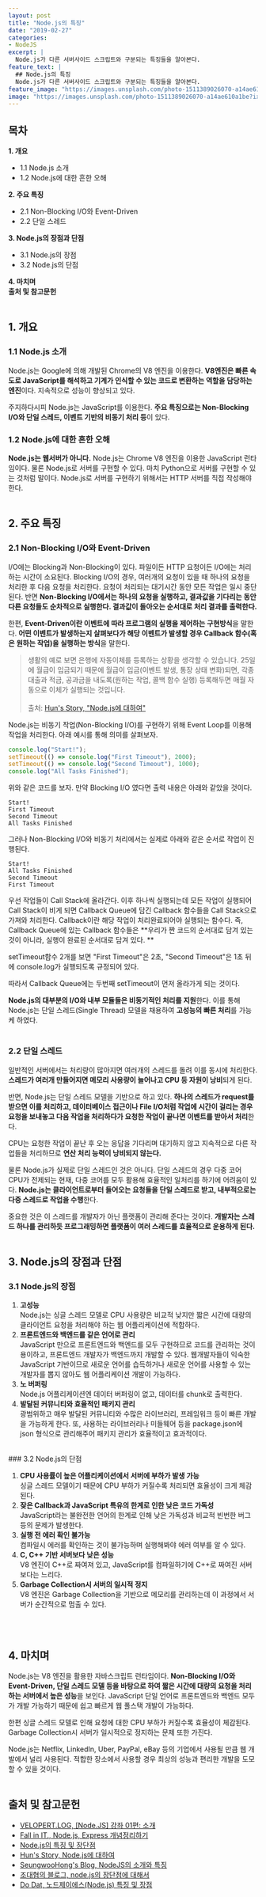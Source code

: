 ```yaml
---
layout: post
title: "Node.js의 특징"
date: "2019-02-27"
categories:
- NodeJS
excerpt: |
  Node.js가 다른 서버사이드 스크립트와 구분되는 특징들을 알아본다.
feature_text: |
  ## Node.js의 특징
  Node.js가 다른 서버사이드 스크립트와 구분되는 특징들을 알아본다.
feature_image: "https://images.unsplash.com/photo-1511389026070-a14ae610a1be?ixlib=rb-1.2.1&ixid=eyJhcHBfaWQiOjEyMDd9&auto=format&fit=crop&w=1350&q=80"
image: "https://images.unsplash.com/photo-1511389026070-a14ae610a1be?ixlib=rb-1.2.1&ixid=eyJhcHBfaWQiOjEyMDd9&auto=format&fit=crop&w=1350&q=80"
---
```


## 목차
**1. 개요**
- 1.1 Node.js 소개
- 1.2 Node.js에 대한 흔한 오해

**2. 주요 특징**
- 2.1 Non-Blocking I/O와 Event-Driven
- 2.2 단일 스레드
  
**3. Node.js의 장점과 단점**
- 3.1 Node.js의 장점
- 3.2 Node.js의 단점
  
**4. 마치며**<br />
**출처 및 참고문헌**
<br /><br />
## 1. 개요
### 1.1 Node.js 소개
Node.js는 Google에 의해 개발된 Chrome의 V8 엔진을 이용한다. **V8엔진은 빠른 속도로 JavaScript를 해석하고 기계가 인식할 수 있는 코드로 변환하는 역할을 담당하는 엔진**이다. 지속적으로 성능이 향상되고 있다.

주지하다시피 Node.js는 JavaScript를 이용한다. **주요 특징으로는 Non-Blocking I/O와 단일 스레드, 이벤트 기반의 비동기 처리 등**이 있다.
### 1.2 Node.js에 대한 흔한 오해
**Node.js는 웹서버가 아니다.** Node.js는 Chrome V8 엔진을 이용한 JavaScript 런타임이다. 물론 Node.js로 서버를 구현할 수 있다. 마치 Python으로 서버를 구현할 수 있는 것처럼 말이다. Node.js로 서버를 구현하기 위해서는 HTTP 서버를 직접 작성해야 한다.
<br /><br />
## 2. 주요 특징
### 2.1 Non-Blocking I/O와 Event-Driven
I/O에는 Blocking과 Non-Blocking이 있다. 파일이든 HTTP 요청이든 I/O에는 처리하는 시간이 소요된다. Blocking I/O의 경우, 여러개의 요청이 있을 때 하나의 요청을 처리한 후 다음 요청을 처리한다. 요청이 처리되는 대기시간 동안 모든 작업은 일시 중단된다. 반면 **Non-Blocking I/O에서는 하나의 요청을 실행하고, 결과값을 기다리는 동안 다른 요청들도 순차적으로 실행한다. 결과값이 돌아오는 순서대로 처리 결과를 출력한다.**

한편, **Event-Driven이란 이벤트에 따라 프로그램의 실행을 제어하는 구현방식**을 말한다. **어떤 이벤트가 발생하는지 살펴보다가 해당 이벤트가 발생할 경우 Callback 함수(혹은 원하는 작업)을 실행하는 방식**을 말한다.

> 생활의 예로 보면 은행에 자동이체를 등록하는 상황을 생각할 수 있습니다. 25일에 월급이 입금되기 때문에 월급이 입금(이벤트 발생, 통장 상태 변화)되면, 각종 대출과 적금, 공과금을 내도록(원하는 작업, 콜백 함수 실행) 등록해두면 매월 자동으로 이체가 실행되는 것입니다. <br /><br />
>  출처: [Hun's Story, "Node.js에 대하여"](https://huni.org/node-js%EC%97%90-%EB%8C%80%ED%95%98%EC%97%AC-48d0a5af438b)


Node.js는 비동기 작업(Non-Blocking I/O)를 구현하기 위해 Event Loop를 이용해 작업을 처리한다. 아래 예시를 통해 의미를 살펴보자.
```javascript
console.log("Start!");
setTimeout(() => console.log("First Timeout"), 2000);
setTimeout(() => console.log("Second Timeout"), 1000);
console.log("All Tasks Finished");
```
위와 같은 코드를 보자.
만약 Blocking I/O 였다면 출력 내용은 아래와 같았을 것이다.

```
Start!
First Timeout
Second Timeout
All Tasks Finished
```
그러나 Non-Blocking I/O와 비동기 처리에서는 실제로 아래와 같은 순서로 작업이 진행된다.

```
Start!
All Tasks Finished
Second Timeout
First Timeout
```
우선 작업들이 Call Stack에 올라간다. 이후 하나씩 실행되는데 모든 작업이 실행되어 Call Stack이 비게 되면 Callback Queue에 담긴 Callback 함수들을 Call Stack으로 가져와 처리한다. Callback이란 해당 작업이 처리완료되어야 실행되는 함수다. 즉, Callback Queue에 있는 Callback 함수들은 **우리가 짠 코드의 순서대로 담겨 있는 것이 아니라, 실행이 완료된 순서대로 담겨 있다. **

setTimeout함수 2개를 보면 "First Timeout"은 2초, "Second Timeout"은 1초 뒤에 console.log가 실행되도록 규정되어 있다.

따라서 Callback Queue에는 두번째 setTimeout이 먼저 올라가게 되는 것이다.

**Node.js의 대부분의 I/O와 내부 모듈들은 비동기적인 처리를 지원**한다. 이를 통해 Node.js는 단일 스레드(Single Thread) 모델을 채용하여 **고성능의 빠른 처리**를 가능케 하였다.
<br /><br />
### 2.2 단일 스레드
일반적인 서버에서는 처리량이 많아지면 여러개의 스레드를 돌려 이를 동시에 처리한다. **스레드가 여러개 만들어지면 메모리 사용량이 늘어나고 CPU 등 자원이 낭비**되게 된다.

반면, Node.js는 단일 스레드 모델을 기반으로 하고 있다. **하나의 스레드가 request를 받으면 이를 처리하고, 데이터베이스 접근이나 File I/O처럼 작업에 시간이 걸리는 경우 요청을 보내놓고 다음 작업을 처리하다가 요청한 작업이 끝나면 이벤트를 받아서 처리**한다.

CPU는 요청한 작업이 끝난 후 오는 응답을 기다리며 대기하지 않고 지속적으로 다른 작업들을 처리하므로 **연산 처리 능력이 낭비되지 않는다.**

물론 Node.js가 실제로 단일 스레드인 것은 아니다. 단일 스레드의 경우 다중 코어 CPU가 전제되는 현재, 다중 코어를 모두 활용해 효율적인 일처리를 하기에 어려움이 있다. **Node.js는 클라이언트로부터 들어오는 요청들을 단일 스레드로 받고, 내부적으로는 다중 스레드로 작업을 수행**한다.

중요한 것은 이 스레드를 개발자가 아닌 플랫폼이 관리해 준다는 것이다. **개발자는 스레드 하나를 관리하듯 프로그래밍하면 플랫폼이 여러 스레드를 효율적으로 운용하게 된다.**
<br /><br />
## 3. Node.js의 장점과 단점
### 3.1 Node.js의 장점
1. **고성능**<br />
    Node.js는 싱글 스레드 모델로 CPU 사용량은 비교적 낮지만 짧은 시간에 대량의 클라이언트 요청을 처리해야 하는 웹 어플리케이션에 적합하다.
2. **프론트엔드와 백엔드를 같은 언어로 관리**<br />
   JavaScript 만으로 프론트엔드와 백엔드를 모두 구현하므로 코드를 관리하는 것이 용이하고, 프론트엔드 개발자가 백엔드까지 개발할 수 있다. 웹개발자들이 익숙한 JavaScript 기반이므로 새로운 언어를 습득하거나 새로운 언어를 사용할 수 있는 개발자를 뽑지 않아도 웹 어플리케이션 개발이 가능하다.
3. **노 버퍼링**<br />
   Node.js 어플리케이션엔 데이터 버퍼링이 없고, 데이터를 chunk로 출력한다.
4. **발달된 커뮤니티와 효율적인 패키지 관리**<br />
   광범위하고 매우 발달된 커뮤니티와 수많은 라이브러리, 프레임워크 등이 빠른 개발을 가능하게 한다. 또, 사용하는 라이브러리나 미들웨어 등을 package.json에 json 형식으로 관리해주어 패키지 관리가 효율적이고 효과적이다.
    

<br />
### 3.2 Node.js의 단점

1. **CPU 사용률이 높은 어플리케이션에서 서버에 부하가 발생 가능**<br />
   싱글 스레드 모델이기 때문에 CPU 부하가 커질수록 처리되면 효율성이 크게 체감된다.
2. **잦은 Callback과 JavaScript 특유의 한계로 인한 낮은 코드 가독성**<br />
   JavaScript라는 불완전한 언어의 한계로 인해 낮은 가독성과 비교적 빈번한 버그 등의 문제가 발생한다.
3. **실행 전 에러 확인 불가능**<br />
   컴파일시 에러를 확인하는 것이 불가능하며 실행해봐야 에러 여부를 알 수 있다.
4. **C, C++ 기반 서버보다 낮은 성능**<br />
   V8 엔진이 C++로 짜여져 있고, JavaScript를 컴파일하기에 C++로 짜여진 서버보다는 느리다.
5. **Garbage Collection시 서버의 일시적 정지**<br />
   V8 엔진은 Garbage Collection을 기반으로 메모리를 관리하는데 이 과정에서 서버가 순간적으로 멈출 수 있다.

<br /><br />
## 4. 마치며
Node.js는 V8 엔진을 활용한 자바스크립트 런타임이다. **Non-Blocking I/O와 Event-Driven, 단일 스레드 모델 등을 바탕으로 하여 짧은 시간에 대량의 요청을 처리하는 서버에서 높은 성능**을 보인다. JavaScript 단일 언어로 프론트엔드와 백엔드 모두가 개발 가능하기 때문에 쉽고 빠르게 웹 풀스택 개발이 가능하다.

한편 싱글 스레드 모델로 인해 요청에 대한 CPU 부하가 커질수록 효율성이 체감된다. Garbage Collection시 서버가 일시적으로 정지하는 문제 또한 가진다.

Node.js는 Netflix, LinkedIn, Uber, PayPal, eBay 등의 기업에서 사용될 만큼 웹 개발에서 널리 사용된다. 적합한 장소에서 사용할 경우 최상의 성능과 편리한 개발을 도모할 수 있을 것이다.
<br /><br />
## 출처 및 참고문헌
- [VELOPERT.LOG, [Node.JS] 강좌 01편: 소개](https://velopert.com/133)
- [Fall in IT., Node.js, Express 개념정리하기](https://ithub.tistory.com/32)
- [Node.js의 특징 및 장단점](https://goodgid.github.io/Node-Pros-and-Cons/)
- [Hun's Story, Node.js에 대하여](https://huni.org/node-js%EC%97%90-%EB%8C%80%ED%95%98%EC%97%AC-48d0a5af438b)
- [SeungwooHong's Blog, NodeJS의 소개와 특징](https://seungwoohong.tistory.com/7)
- [조대협의 블로그, node.js의 장단점에 대해서](https://bcho.tistory.com/876)
- [Do Dat, 노드제이에스(Node.js) 특징 및 장점](https://jayzzz.tistory.com/55)

